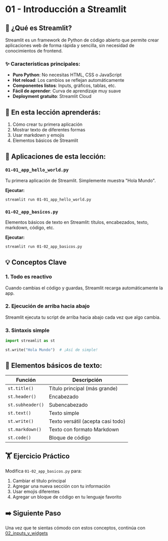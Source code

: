 # 01 - Introducción a Streamlit

## 📖 ¿Qué es Streamlit?

Streamlit es un framework de Python de código abierto que permite crear aplicaciones web de forma rápida y sencilla, sin necesidad de conocimientos de frontend.

### ✨ Características principales:

- **Puro Python**: No necesitas HTML, CSS o JavaScript
- **Hot reload**: Los cambios se reflejan automáticamente
- **Componentes listos**: Inputs, gráficos, tablas, etc.
- **Fácil de aprender**: Curva de aprendizaje muy suave
- **Deployment gratuito**: Streamlit Cloud

## 🎯 En esta lección aprenderás:

1. Cómo crear tu primera aplicación
2. Mostrar texto de diferentes formas
3. Usar markdown y emojis
4. Elementos básicos de Streamlit

## 📝 Aplicaciones de esta lección:

### `01-01_app_hello_world.py`
Tu primera aplicación de Streamlit. Simplemente muestra "Hola Mundo".

**Ejecutar:**
```bash
streamlit run 01-01_app_hello_world.py
```

### `01-02_app_basicos.py`
Elementos básicos de texto en Streamlit: títulos, encabezados, texto, markdown, código, etc.

**Ejecutar:**
```bash
streamlit run 01-02_app_basicos.py
```

## 💡 Conceptos Clave

### 1. Todo es reactivo
Cuando cambias el código y guardas, Streamlit recarga automáticamente la app.

### 2. Ejecución de arriba hacia abajo
Streamlit ejecuta tu script de arriba hacia abajo cada vez que algo cambia.

### 3. Sintaxis simple
```python
import streamlit as st

st.write("Hola Mundo")  # ¡Así de simple!
```

## 🎨 Elementos básicos de texto:

| Función | Descripción |
|---------|-------------|
| `st.title()` | Título principal (más grande) |
| `st.header()` | Encabezado |
| `st.subheader()` | Subencabezado |
| `st.text()` | Texto simple |
| `st.write()` | Texto versátil (acepta casi todo) |
| `st.markdown()` | Texto con formato Markdown |
| `st.code()` | Bloque de código |

## 🏋️ Ejercicio Práctico

Modifica `01-02_app_basicos.py` para:

1. Cambiar el título principal
2. Agregar una nueva sección con tu información
3. Usar emojis diferentes
4. Agregar un bloque de código en tu lenguaje favorito

## ➡️ Siguiente Paso

Una vez que te sientas cómodo con estos conceptos, continúa con [02_inputs_y_widgets](../02_inputs_y_widgets/)
